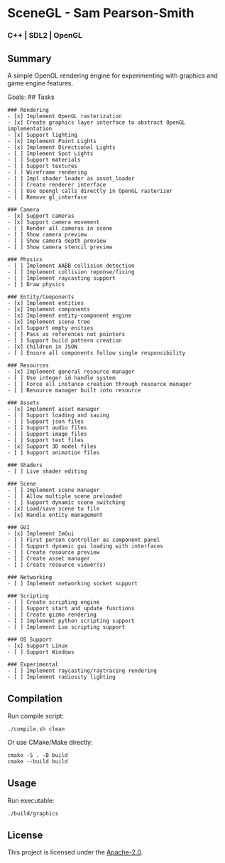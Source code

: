 # SceneGL - Sam Pearson-Smith
### C++ | SDL2 | OpenGL

## Summary
A simple OpenGL rendering engine for experimenting with graphics and game engine features.

Goals:
    ## Tasks

    ### Rendering
    - [x] Implement OpenGL rasterization
    - [x] Create graphics layer interface to abstract OpenGL implementation
    - [x] Support lighting
    - [x] Implement Point Lights
    - [x] Implement Directional Lights
    - [ ] Implement Spot Lights
    - [ ] Support materials
    - [ ] Support textures
    - [ ] Wireframe rendering
    - [ ] Impl shader loader as asset_loader
    - [ ] Create renderer interface
    - [ ] Use opengl calls directly in OpenGL rasterizer
    - [ ] Remove gl_interface

    ### Camera
    - [x] Support cameras
    - [x] Support camera movement
    - [ ] Render all cameras in scene
    - [ ] Show camera preview
    - [ ] Show camera depth preview
    - [ ] Show camera stencil preview

    ### Physics
    - [ ] Implement AABB collision detection
    - [ ] Implement collision reponse/fixing
    - [ ] Implement raycasting support
    - [ ] Draw physics

    ### Entity/Components
    - [x] Implement entities
    - [x] Implement components
    - [x] Implement entity-component engine
    - [x] Implement scene tree
    - [x] Support empty enities
    - [ ] Pass as references not pointers
    - [ ] Support build pattern creation
    - [x] Children in JSON
    - [ ] Ensure all components follow single responsibility

    ### Resources
    - [x] Implement general resource manager
    - [ ] Use integer id handle system
    - [ ] Force all instance creation through resource manager
    - [ ] Resource manager built into resource

    ### Assets
    - [x] Implement asset manager
    - [ ] Support loading and saving
    - [ ] Support json files
    - [ ] Support audio files
    - [ ] Support image files
    - [ ] Support text files
    - [x] Support 3D model files
    - [ ] Support animation files

    ### Shaders
    - [ ] Live shader editing

    ### Scene
    - [ ] Implement scene manager
    - [ ] Allow multiple scene preloaded
    - [ ] Support dynamic scene switching
    - [x] Load/save scene to file
    - [x] Handle entity management

    ### GUI
    - [x] Implement ImGui
    - [ ] First person controller as component panel
    - [ ] Support dynamic gui loading with interfaces
    - [ ] Create resource preview
    - [ ] Create asset manager
    - [ ] Create resource viewer(s)

    ### Networking
    - [ ] Implement networking socket support

    ### Scripting
    - [ ] Create scripting engine
    - [ ] Support start and update functions
    - [ ] Create gizmo rendering
    - [ ] Implement python scripting support
    - [ ] Implement Lua scripting support

    ### OS Support
    - [x] Support Linux
    - [ ] Support Windows

    ### Experimental
    - [ ] Implement raycasting/raytracing rendering
    - [ ] Implement radiosity lighting


## Compilation
Run compile script:
```
./compile.sh clean
```

Or use CMake/Make directly:
```
cmake -S . -B build
cmake --build build
```

## Usage
Run executable:
```
./build/graphics
```

## License
This project is licensed under the [Apache-2.0](https://www.apache.org/licenses/LICENSE-2.0).

